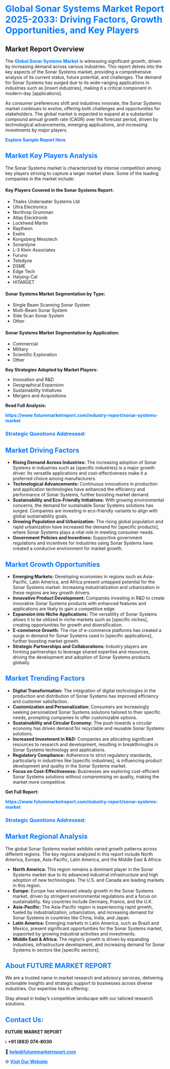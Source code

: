 <h1 style="color: #007BFF;">Global Sonar Systems Market Report 2025-2033: Driving Factors, Growth Opportunities, and Key Players</h1>

<section id="overview">
<h2>Market Report Overview</h2>
<p>The <a href="https://www.futuremarketreport.com/industry-report/sonar-systems-market" style="color: #007BFF; text-decoration: none;"><strong>Global Sonar Systems Market</strong></a> is witnessing significant growth, driven by increasing demand across various industries. This report delves into the key aspects of the Sonar Systems market, providing a comprehensive analysis of its current status, future potential, and challenges. The demand for Sonar Systems has surged due to its wide-ranging applications in industries such as [insert industries], making it a critical component in modern-day [applications].</p>
<p>As consumer preferences shift and industries innovate, the Sonar Systems market continues to evolve, offering both challenges and opportunities for stakeholders. The global market is expected to expand at a substantial compound annual growth rate (CAGR) over the forecast period, driven by technological advancements, emerging applications, and increasing investments by major players.</p>
</section>

<section id="overview">
<p><a href="https://www.futuremarketreport.com/request-sample/reportId=106980" style="color: #007BFF; text-decoration: none;"><strong>Explore Sample Report Here</strong></a></p>
</section>

<section id="key-players">
<h2 style="color: #007BFF;">Market Key Players Analysis</h2>
<p>The Sonar Systems market is characterized by intense competition among key players striving to capture a larger market share. Some of the leading companies in the market include:</p>
<h4>Key Players Covered in the Sonar Systems Report:</h4>
<ul><li>Thales Underwater Systems Ltd</li><li>Ultra Electronics</li><li>Northrop Grumman</li><li>Atlas Elecktronik</li><li>Lockheed Martin</li><li>Raytheon</li><li>Exelis</li><li>Kongsberg Mesotech</li><li>Sonardyne</li><li>L-3 Klein Associates</li><li>Furuno</li><li>Teledyne</li><li>DSME</li><li>Edge Tech</li><li>Haiying-Cal</li><li>HITARGET</li></ul>
<h4>Sonar Systems Market Segmentation by Type:</h4>
<ul><li>Single Beam Scanning Sonar System</li><li>Multi-Beam Sonar System</li><li>Side Scan Sonar System</li><li>Other</li></ul>

<h4>Sonar Systems Market Segmentation by Application:</h4>
<ul><li>Commercial</li><li>Military</li><li>Scientific Exploration</li><li>Other</li></ul>
<p><strong>Key Strategies Adopted by Market Players:</strong></p>
<ul>
<li>Innovation and R&D</li>
<li>Geographical Expansion</li>
<li>Sustainability Initiatives</li>
<li>Mergers and Acquisitions</li>
</ul>
</section>

<section>
<p><strong>Read Full Analysis: </strong></p><a href="https://www.futuremarketreport.com/industry-report/sonar-systems-market" style="color: #007BFF; text-decoration: none;"><strong>https://www.futuremarketreport.com/industry-report/sonar-systems-market</strong></a>
<h3 style="color: #007BFF;">Strategic Questions Addressed:</h3>
</section>

<section id="driving-factors">
<h2 style="color: #007BFF;">Market Driving Factors</h2>
<ul>
<li><strong>Rising Demand Across Industries:</strong> The increasing adoption of Sonar Systems in industries such as [specific industries] is a major growth driver. Its versatile applications and cost-effectiveness make it a preferred choice among manufacturers.</li>
<li><strong>Technological Advancements:</strong> Continuous innovations in production and application technologies have enhanced the efficiency and performance of Sonar Systems, further boosting market demand.</li>
<li><strong>Sustainability and Eco-Friendly Initiatives:</strong> With growing environmental concerns, the demand for sustainable Sonar Systems solutions has surged. Companies are investing in eco-friendly variants to align with global sustainability goals.</li>
<li><strong>Growing Population and Urbanization:</strong> The rising global population and rapid urbanization have increased the demand for [specific products], where Sonar Systems plays a vital role in meeting consumer needs.</li>
<li><strong>Government Policies and Incentives:</strong> Supportive government regulations and incentives for industries using Sonar Systems have created a conducive environment for market growth.</li>
</ul>
</section>

<section id="growth-opportunities">
<h2 style="color: #007BFF;">Market Growth Opportunities</h2>
<ul>
<li><strong>Emerging Markets:</strong> Developing economies in regions such as Asia-Pacific, Latin America, and Africa present untapped potential for the Sonar Systems market. Increasing industrialization and urbanization in these regions are key growth drivers.</li>
<li><strong>Innovative Product Development:</strong> Companies investing in R&D to create innovative Sonar Systems products with enhanced features and applications are likely to gain a competitive edge.</li>
<li><strong>Expansion into Niche Applications:</strong> The versatility of Sonar Systems allows it to be utilized in niche markets such as [specific niches], creating opportunities for growth and diversification.</li>
<li><strong>E-commerce Growth:</strong> The rise of e-commerce platforms has created a surge in demand for Sonar Systems used in [specific applications], further boosting market growth.</li>
<li><strong>Strategic Partnerships and Collaborations:</strong> Industry players are forming partnerships to leverage shared expertise and resources, driving the development and adoption of Sonar Systems products globally.</li>
</ul>
</section>

<section id="trending-factors">
<h2 style="color: #007BFF;">Market Trending Factors</h2>
<ul>
<li><strong>Digital Transformation:</strong> The integration of digital technologies in the production and distribution of Sonar Systems has improved efficiency and customer satisfaction.</li>
<li><strong>Customization and Personalization:</strong> Consumers are increasingly seeking personalized Sonar Systems solutions tailored to their specific needs, prompting companies to offer customizable options.</li>
<li><strong>Sustainability and Circular Economy:</strong> The push towards a circular economy has driven demand for recyclable and reusable Sonar Systems solutions.</li>
<li><strong>Increased Investment in R&D:</strong> Companies are allocating significant resources to research and development, resulting in breakthroughs in Sonar Systems technology and applications.</li>
<li><strong>Regulatory Compliance:</strong> Adherence to strict regulatory standards, particularly in industries like [specific industries], is influencing product development and quality in the Sonar Systems market.</li>
<li><strong>Focus on Cost-Effectiveness:</strong> Businesses are exploring cost-efficient Sonar Systems solutions without compromising on quality, making the market more competitive.</li>
</ul>
</section>

<section>
<p><strong>Get Full Report: </strong></p><a href="https://www.futuremarketreport.com/industry-report/sonar-systems-market" style="color: #007BFF; text-decoration: none;"><strong>https://www.futuremarketreport.com/industry-report/sonar-systems-market</strong></a>
<h3 style="color: #007BFF;">Strategic Questions Addressed:</h3>
</section>


<section id="regional-analysis">
<h2 style="color: #007BFF;">Market Regional Analysis</h2>
<p>The global Sonar Systems market exhibits varied growth patterns across different regions. The key regions analyzed in this report include North America, Europe, Asia-Pacific, Latin America, and the Middle East & Africa:</p>
<ul>
<li><strong>North America:</strong> This region remains a dominant player in the Sonar Systems market due to its advanced industrial infrastructure and high adoption of new technologies. The U.S. and Canada are leading markets in this region.</li>
<li><strong>Europe:</strong> Europe has witnessed steady growth in the Sonar Systems market, driven by stringent environmental regulations and a focus on sustainability. Key countries include Germany, France, and the U.K.</li>
<li><strong>Asia-Pacific:</strong> The Asia-Pacific region is experiencing rapid growth, fueled by industrialization, urbanization, and increasing demand for Sonar Systems in countries like China, India, and Japan.</li>
<li><strong>Latin America:</strong> Emerging markets in Latin America, such as Brazil and Mexico, present significant opportunities for the Sonar Systems market, supported by growing industrial activities and investments.</li>
<li><strong>Middle East & Africa:</strong> The region’s growth is driven by expanding industries, infrastructure development, and increasing demand for Sonar Systems in sectors like [specific sectors].</li>
</ul>
</section>

<footer>
<h2 style="color: #007BFF;">About FUTURE MARKET REPORT</h2>
<p>We are a trusted name in market research and advisory services, delivering actionable insights and strategic support to businesses across diverse industries. Our expertise lies in offering:</p>

<p>Stay ahead in today’s competitive landscape with our tailored research solutions.</p>

<h2 style="color: #007BFF;">Contact Us:</h2>
<p><strong>FUTURE MARKET REPORT</strong></p>
<p>📞 <strong>+91 (883) 074-8030</strong></p>
<p>📧 <strong><a href="mailto:help@futuremarketreport.com" style="color: #007BFF;">help@futuremarketreport.com</a></strong></p>
<p>🌐 <strong><a href="https://www.futuremarketreport.com/" style="color: #007BFF;">Visit Our Website</a></strong></p>
</footer>